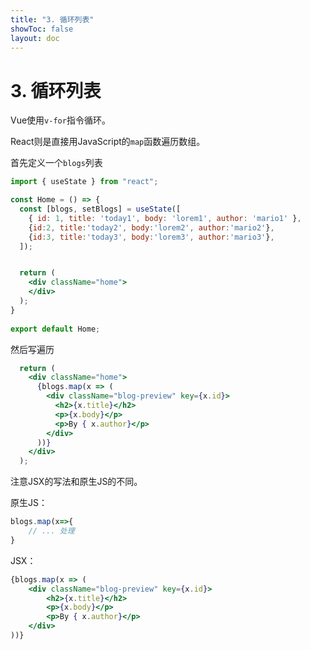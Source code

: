 ```yaml
---
title: "3. 循环列表"
showToc: false
layout: doc
---
```

# 3. 循环列表
Vue使用`v-for`指令循环。

React则是直接用JavaScript的`map`函数遍历数组。

首先定义一个`blogs`列表
```jsx
import { useState } from "react";

const Home = () => {
  const [blogs, setBlogs] = useState([
    { id: 1, title: 'today1', body: 'lorem1', author: 'mario1' },
    {id:2, title:'today2', body:'lorem2', author:'mario2'},
    {id:3, title:'today3', body:'lorem3', author:'mario3'},
  ]);


  return (  
    <div className="home">
    </div>
  );
}
 
export default Home;
```

然后写遍历
```jsx
  return (  
    <div className="home">
      {blogs.map(x => (
        <div className="blog-preview" key={x.id}>
          <h2>{x.title}</h2>
          <p>{x.body}</p>
          <p>By { x.author}</p>
        </div>
      ))}
    </div>
  );
```

注意JSX的写法和原生JS的不同。

原生JS：
```js
blogs.map(x=>{
	// ... 处理
}
```

JSX：
```jsx
{blogs.map(x => (
	<div className="blog-preview" key={x.id}>
		<h2>{x.title}</h2>
		<p>{x.body}</p>
		<p>By { x.author}</p>
	</div>
))}
```